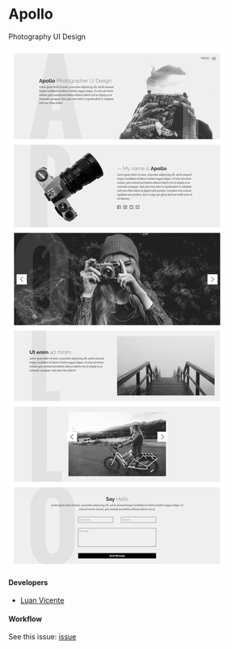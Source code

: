 # Apollo

Photography UI Design

![Apollo Preview](apollo.png)


#### Developers
+ [Luan Vicente](https://github.com/idlua)


#### Workflow
See this issue: [issue](https://github.com/training-projects/apollo/issues/1)
